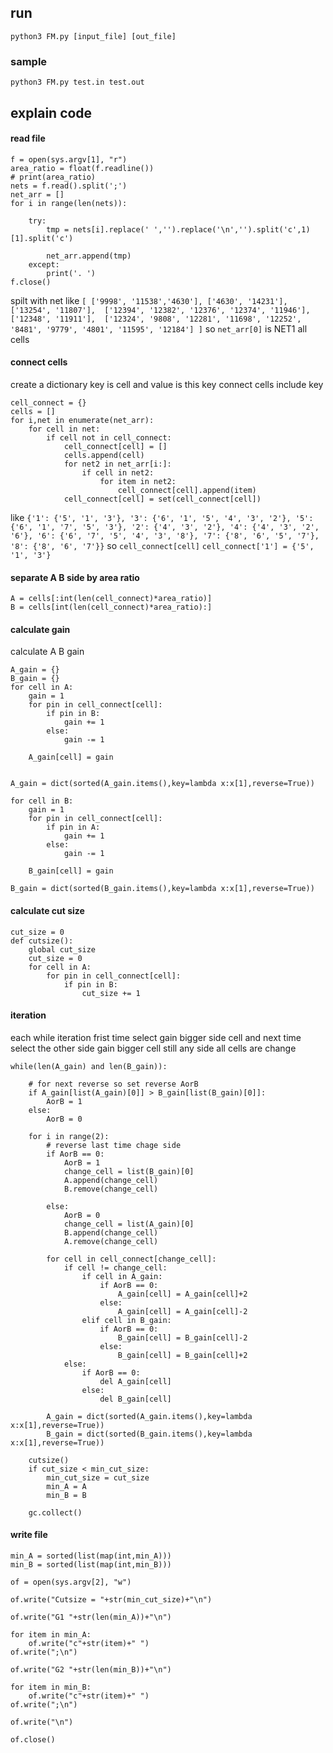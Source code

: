 ## run
`python3 FM.py [input_file] [out_file]`

### sample
`python3 FM.py test.in test.out`

## explain code

#### read file

```python=
f = open(sys.argv[1], "r")
area_ratio = float(f.readline())
# print(area_ratio)
nets = f.read().split(';')
net_arr = []
for i in range(len(nets)):
   
    try:
        tmp = nets[i].replace(' ','').replace('\n','').split('c',1)[1].split('c')
        
        net_arr.append(tmp)
    except:
        print('. ')
f.close()
```
spilt with net
like
`[
['9998', '11538','4630'],
['4630', '14231'], 
['13254', '11807'], 
['12394', '12382', '12376', '12374', '11946'], 
['12348', '11911'], 
['12324', '9808', '12281', '11698', '12252', '8481', '9779', '4801', '11595', '12184']
]`
so
`net_arr[0]` is NET1 all cells


#### connect cells
create a dictionary key is cell and value is this key connect cells include key

```python=
cell_connect = {}
cells = []
for i,net in enumerate(net_arr):
    for cell in net:
        if cell not in cell_connect:
            cell_connect[cell] = []
            cells.append(cell)
            for net2 in net_arr[i:]:
                if cell in net2:
                    for item in net2:
                        cell_connect[cell].append(item)
            cell_connect[cell] = set(cell_connect[cell])
```

like
`{'1': {'5', '1', '3'}, '3': {'6', '1', '5', '4', '3', '2'}, '5': {'6', '1', '7', '5', '3'}, '2': {'4', '3', '2'}, '4': {'4', '3', '2', '6'}, '6': {'6', '7', '5', '4', '3', '8'}, '7': {'8', '6', '5', '7'}, '8': {'8', '6', '7'}}`
so
`cell_connect[cell]`
`cell_connect['1'] = {'5', '1', '3'}`
#### separate A B side by area ratio
```python=
A = cells[:int(len(cell_connect)*area_ratio)]
B = cells[int(len(cell_connect)*area_ratio):]
```
#### calculate gain
calculate A B gain
```python=
A_gain = {}
B_gain = {}
for cell in A:
    gain = 1
    for pin in cell_connect[cell]:
        if pin in B:
            gain += 1
        else:
            gain -= 1

    A_gain[cell] = gain


A_gain = dict(sorted(A_gain.items(),key=lambda x:x[1],reverse=True))

for cell in B:
    gain = 1
    for pin in cell_connect[cell]:
        if pin in A:
            gain += 1
        else:
            gain -= 1

    B_gain[cell] = gain

B_gain = dict(sorted(B_gain.items(),key=lambda x:x[1],reverse=True))
```

#### calculate cut size
```python=
cut_size = 0
def cutsize():
    global cut_size
    cut_size = 0
    for cell in A:
        for pin in cell_connect[cell]:
            if pin in B:
                cut_size += 1
```

#### iteration
each while iteration 
frist time select gain bigger side cell
and next time select the other side gain bigger cell
still any side all cells are change

```python=
while(len(A_gain) and len(B_gain)):

    # for next reverse so set reverse AorB
    if A_gain[list(A_gain)[0]] > B_gain[list(B_gain)[0]]:
        AorB = 1  
    else:
        AorB = 0

    for i in range(2):
        # reverse last time chage side
        if AorB == 0:
            AorB = 1 
            change_cell = list(B_gain)[0]
            A.append(change_cell)
            B.remove(change_cell)

        else:
            AorB = 0
            change_cell = list(A_gain)[0]
            B.append(change_cell)
            A.remove(change_cell)

        for cell in cell_connect[change_cell]:
            if cell != change_cell:
                if cell in A_gain:
                    if AorB == 0:
                        A_gain[cell] = A_gain[cell]+2
                    else:
                        A_gain[cell] = A_gain[cell]-2
                elif cell in B_gain:
                    if AorB == 0:
                        B_gain[cell] = B_gain[cell]-2
                    else:
                        B_gain[cell] = B_gain[cell]+2
            else:
                if AorB == 0:
                    del A_gain[cell]
                else:
                    del B_gain[cell]

        A_gain = dict(sorted(A_gain.items(),key=lambda x:x[1],reverse=True))
        B_gain = dict(sorted(B_gain.items(),key=lambda x:x[1],reverse=True))

    cutsize()
    if cut_size < min_cut_size:
        min_cut_size = cut_size
        min_A = A
        min_B = B

    gc.collect()
```
#### write file
```python=
min_A = sorted(list(map(int,min_A)))
min_B = sorted(list(map(int,min_B)))

of = open(sys.argv[2], "w")

of.write("Cutsize = "+str(min_cut_size)+"\n")

of.write("G1 "+str(len(min_A))+"\n")

for item in min_A:
    of.write("c"+str(item)+" ")
of.write(";\n")

of.write("G2 "+str(len(min_B))+"\n")

for item in min_B:
    of.write("c"+str(item)+" ")
of.write(";\n")

of.write("\n")

of.close()
```